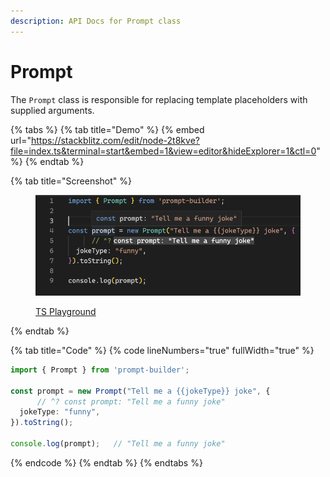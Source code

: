 ```yaml
---
description: API Docs for Prompt class
---
```


# Prompt

The `Prompt` class is responsible for replacing template placeholders with supplied arguments.

{% tabs %}
{% tab title="Demo" %}
{% embed url="https://stackblitz.com/edit/node-2t8kve?file=index.ts&terminal=start&embed=1&view=editor&hideExplorer=1&ctl=0" %}
{% endtab %}

{% tab title="Screenshot" %}
<figure><img src=".gitbook/assets/image (2).png" alt=""><figcaption><p><a href="https://www.typescriptlang.org/play?#code/JYWwDg9gTgLgBAbzgBShc8C+cBmaRwDkY+YMAtAEYCuwANgCYCmUhA3AFBcDGEAdgGd4JdGTgBeOHyYB3FKRgAKAEQAVJnTpwQTOAENECAFYQA1k1UBPME0zYT55QBpEHOO48B6T3AB6Afjc4BwtrJgAuOGUcaj4+S2cOTABKADoYCABlGChgPgBzRWTODl5BCDomVLoIQpEMYrggA">TS Playground</a></p></figcaption></figure>
{% endtab %}

{% tab title="Code" %}
{% code lineNumbers="true" fullWidth="true" %}
```typescript
import { Prompt } from 'prompt-builder';

const prompt = new Prompt("Tell me a {{jokeType}} joke", {
      // ^? const prompt: "Tell me a funny joke"
  jokeType: "funny",
}).toString();

console.log(prompt);   // "Tell me a funny joke"
```
{% endcode %}
{% endtab %}
{% endtabs %}
